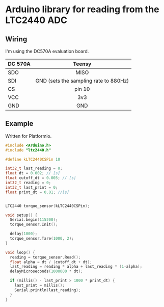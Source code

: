 # Arduino library for reading from the LTC2440 ADC

## Wiring
I'm using the DC570A evaluation board.

| DC 570A   | Teensy  | 
| :------------- | :----------: | 
| SDO | MISO   | 
| SDI   | GND (sets the sampling rate to 880Hz)| 
| CS | pin 10 | 
| VCC | 3v3|
| GND | GND|

## Example 
Written for Platformio.
```cpp
#include <Arduino.h>
#include "ltc2440.h"

#define kLTC2440CSPin 10

int32_t last_reading = 0;
float dt = 0.002; // [s]
float cutoff_dt = 0.005; // [s]
int32_t reading = 0;
int32_t last_print = 0;
float print_dt = 0.01; //[s]


LTC2440 torque_sensor(kLTC2440CSPin);

void setup() {
  Serial.begin(115200);
  torque_sensor.Init();

  delay(1000);
  torque_sensor.Tare(1000, 2);
}

void loop() {
  reading = torque_sensor.Read();
  float alpha = dt / (cutoff_dt + dt);
  last_reading = reading * alpha + last_reading * (1-alpha);
  delayMicroseconds(1000000 * dt);

  if (millis() - last_print > 1000 * print_dt) {
    last_print = millis();
    Serial.println(last_reading);
  }
}
```
